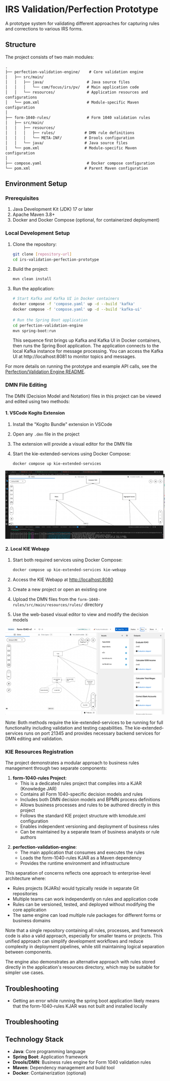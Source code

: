 # IRS Validation/Perfection Prototype

A prototype system for validating different approaches for capturing rules and corrections to various IRS forms.

## Structure

The project consists of two main modules:

```
.
├── perfection-validation-engine/    # Core validation engine
│   ├── src/main/
│   │   ├── java/                   # Java source files
│   │   │   └── com/focus/irs/pv/   # Main application code
│   │   └── resources/              # Application resources and configurations
│   └── pom.xml                     # Module-specific Maven configuration
│
├── form-1040-rules/                # Form 1040 validation rules
│   ├── src/main/
│   │   ├── resources/
│   │   │   ├── rules/             # DMN rule definitions
│   │   │   └── META-INF/          # Drools configuration
│   │   └── java/                  # Java source files
│   └── pom.xml                    # Module-specific Maven configuration
│
├── compose.yaml                    # Docker compose configuration
└── pom.xml                        # Parent Maven configuration
```

## Environment Setup

### Prerequisites

1. Java Development Kit (JDK) 17 or later
2. Apache Maven 3.8+
3. Docker and Docker Compose (optional, for containerized deployment)

### Local Development Setup

1. Clone the repository:

   ```bash
   git clone [repository-url]
   cd irs-validation-perfection-prototype
   ```

2. Build the project:

   ```bash
   mvn clean install
   ```

3. Run the application:

   ```bash
   # Start Kafka and Kafka UI in Docker containers
   docker compose -f 'compose.yaml' up -d --build 'kafka'
   docker compose -f 'compose.yaml' up -d --build 'kafka-ui' 
   
   # Run the Spring Boot application
   cd perfection-validation-engine
   mvn spring-boot:run
   ```

   This sequence first brings up Kafka and Kafka UI in Docker containers, then runs the Spring Boot application. The application connects to the local Kafka instance for message processing. You can access the Kafka UI at http://localhost:8081 to monitor topics and messages.

For more details on running the prototype and example API calls, see the [Perfection/Validation Engine README](./perfection-validation-engine/README.md#running-the-prototype).

### DMN File Editing

The DMN (Decision Model and Notation) files in this project can be viewed and edited using two methods:

#### 1. VSCode Kogito Extension

1. Install the "Kogito Bundle" extension in VSCode
2. Open any `.dmn` file in the project
3. The extension will provide a visual editor for the DMN file
4. Start the kie-extended-services using Docker Compose:

   ```bash
   docker compose up kie-extended-services
   ```

![VSCode editor](./vscode-dmn-editor.png)

#### 2. Local KIE Webapp

1. Start both required services using Docker Compose:

   ```bash
   docker compose up kie-extended-services kie-webapp
   ```

2. Access the KIE Webapp at <http://localhost:8080>
3. Create a new project or open an existing one
4. Upload the DMN files from the `form-1040-rules/src/main/resources/rules/` directory
5. Use the web-based visual editor to view and modify the decision models

![KIE Webapp](./kie-webapp-dmn-editor.png)

Note: Both methods require the kie-extended-services to be running for full functionality including validation and testing capabilities. The kie-extended-services runs on port 21345 and provides necessary backend services for DMN editing and validation.

### KIE Resources Registration

The project demonstrates a modular approach to business rules management through two separate components:

1. **form-1040-rules Project**:
   - This is a dedicated rules project that compiles into a KJAR (Knowledge JAR)
   - Contains all Form 1040-specific decision models and rules
   - Includes both DMN decision models and BPMN process definitions
   - Allows business processes and rules to be authored directly in this project
   - Follows the standard KIE project structure with kmodule.xml configuration
   - Enables independent versioning and deployment of business rules
   - Can be maintained by a separate team of business analysts or rule authors

<!-- AI! should also indicate that processes and rules are authored directly here as well -->
2. **perfection-validation-engine**:
   - The main application that consumes and executes the rules
   - Loads the form-1040-rules KJAR as a Maven dependency
   - Provides the runtime environment and infrastructure

This separation of concerns reflects one approach to enterprise-level architecture where:

- Rules projects (KJARs) would typically reside in separate Git repositories
- Multiple teams can work independently on rules and application code
- Rules can be versioned, tested, and deployed without modifying the core application
- The same engine can load multiple rule packages for different forms or business domains

Note that a single repository containing all rules, processes, and framework code is also a valid approach, especially for smaller teams or projects. This unified approach can simplify development workflows and reduce complexity in deployment pipelines, while still maintaining logical separation between components.

The engine also demonstrates an alternative approach with rules stored directly in the application's resources directory, which may be suitable for simpler use cases.

## Troubleshooting

- Getting an error while running the spring boot application likely means that the form-1040-rules KJAR was not built and installed locally

## Troubleshooting

## Technology Stack

- **Java**: Core programming language
- **Spring Boot**: Application framework
- **Drools/DMN**: Business rules engine for Form 1040 validation rules
- **Maven**: Dependency management and build tool
- **Docker**: Containerization (optional)
